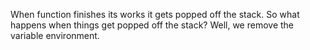 When function finishes its works it gets popped off the stack.
So what happens when things get popped off the stack?
Well, we remove the variable environment.


